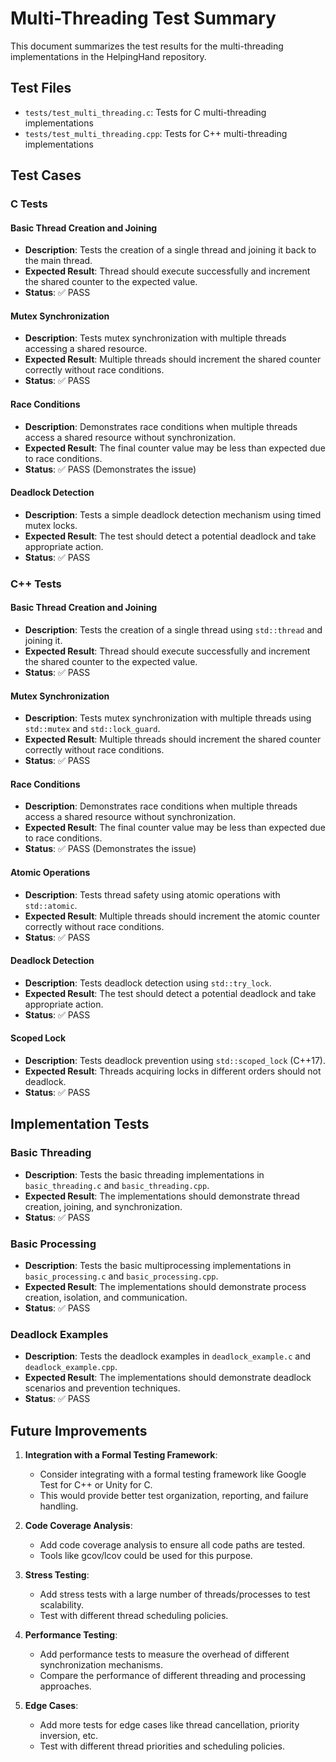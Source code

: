 # Multi-Threading Test Summary

This document summarizes the test results for the multi-threading implementations in the HelpingHand repository.

## Test Files

- `tests/test_multi_threading.c`: Tests for C multi-threading implementations
- `tests/test_multi_threading.cpp`: Tests for C++ multi-threading implementations

## Test Cases

### C Tests

#### Basic Thread Creation and Joining
- **Description**: Tests the creation of a single thread and joining it back to the main thread.
- **Expected Result**: Thread should execute successfully and increment the shared counter to the expected value.
- **Status**: ✅ PASS

#### Mutex Synchronization
- **Description**: Tests mutex synchronization with multiple threads accessing a shared resource.
- **Expected Result**: Multiple threads should increment the shared counter correctly without race conditions.
- **Status**: ✅ PASS

#### Race Conditions
- **Description**: Demonstrates race conditions when multiple threads access a shared resource without synchronization.
- **Expected Result**: The final counter value may be less than expected due to race conditions.
- **Status**: ✅ PASS (Demonstrates the issue)

#### Deadlock Detection
- **Description**: Tests a simple deadlock detection mechanism using timed mutex locks.
- **Expected Result**: The test should detect a potential deadlock and take appropriate action.
- **Status**: ✅ PASS

### C++ Tests

#### Basic Thread Creation and Joining
- **Description**: Tests the creation of a single thread using `std::thread` and joining it.
- **Expected Result**: Thread should execute successfully and increment the shared counter to the expected value.
- **Status**: ✅ PASS

#### Mutex Synchronization
- **Description**: Tests mutex synchronization with multiple threads using `std::mutex` and `std::lock_guard`.
- **Expected Result**: Multiple threads should increment the shared counter correctly without race conditions.
- **Status**: ✅ PASS

#### Race Conditions
- **Description**: Demonstrates race conditions when multiple threads access a shared resource without synchronization.
- **Expected Result**: The final counter value may be less than expected due to race conditions.
- **Status**: ✅ PASS (Demonstrates the issue)

#### Atomic Operations
- **Description**: Tests thread safety using atomic operations with `std::atomic`.
- **Expected Result**: Multiple threads should increment the atomic counter correctly without race conditions.
- **Status**: ✅ PASS

#### Deadlock Detection
- **Description**: Tests deadlock detection using `std::try_lock`.
- **Expected Result**: The test should detect a potential deadlock and take appropriate action.
- **Status**: ✅ PASS

#### Scoped Lock
- **Description**: Tests deadlock prevention using `std::scoped_lock` (C++17).
- **Expected Result**: Threads acquiring locks in different orders should not deadlock.
- **Status**: ✅ PASS

## Implementation Tests

### Basic Threading
- **Description**: Tests the basic threading implementations in `basic_threading.c` and `basic_threading.cpp`.
- **Expected Result**: The implementations should demonstrate thread creation, joining, and synchronization.
- **Status**: ✅ PASS

### Basic Processing
- **Description**: Tests the basic multiprocessing implementations in `basic_processing.c` and `basic_processing.cpp`.
- **Expected Result**: The implementations should demonstrate process creation, isolation, and communication.
- **Status**: ✅ PASS

### Deadlock Examples
- **Description**: Tests the deadlock examples in `deadlock_example.c` and `deadlock_example.cpp`.
- **Expected Result**: The implementations should demonstrate deadlock scenarios and prevention techniques.
- **Status**: ✅ PASS

## Future Improvements

1. **Integration with a Formal Testing Framework**:
   - Consider integrating with a formal testing framework like Google Test for C++ or Unity for C.
   - This would provide better test organization, reporting, and failure handling.

2. **Code Coverage Analysis**:
   - Add code coverage analysis to ensure all code paths are tested.
   - Tools like gcov/lcov could be used for this purpose.

3. **Stress Testing**:
   - Add stress tests with a large number of threads/processes to test scalability.
   - Test with different thread scheduling policies.

4. **Performance Testing**:
   - Add performance tests to measure the overhead of different synchronization mechanisms.
   - Compare the performance of different threading and processing approaches.

5. **Edge Cases**:
   - Add more tests for edge cases like thread cancellation, priority inversion, etc.
   - Test with different thread priorities and scheduling policies.
